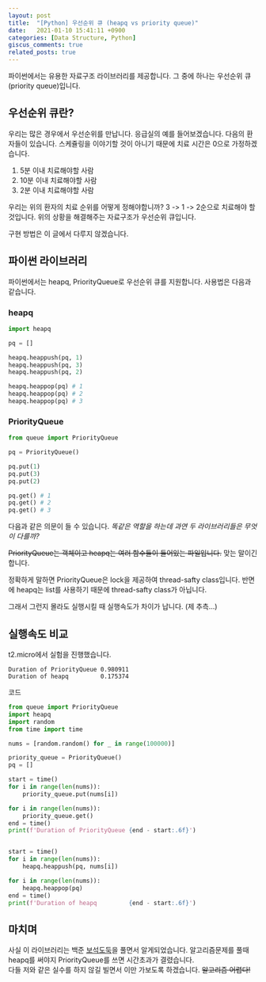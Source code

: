 ```yaml
---
layout: post
title:  "[Python] 우선순위 큐 (heapq vs priority queue)"
date:   2021-01-10 15:41:11 +0900
categories: [Data Structure, Python]
giscus_comments: true
related_posts: true
---
```


파이썬에서는 유용한 자료구조 라이브러리를 제공합니다. 
그 중에 하나는 우선순위 큐(priority queue)입니다.

## 우선순위 큐란?
우리는 많은 경우에서 우선순위를 만납니다.
응급실의 예를 들어보겠습니다.
다음의 환자들이 있습니다. 
스케쥴링을 이야기할 것이 아니기 때문에 치료 시간은 0으로 가정하겠습니다.

1. 5분 이내 치료해야할 사람
2. 10분 이내 치료해야할 사람
3. 2분 이내 치료해야할 사람

우리는 위의 환자의 치료 순위를 어떻게 정해야합니까?
3 -> 1 -> 2순으로 치료해야 할 것입니다. 
위의 상황을 해결해주는 자료구조가 우선순위 큐입니다.  

구현 방법은 이 글에서 다루지 않겠습니다.

## 파이썬 라이브러리
파이썬에서는 heapq, PriorityQueue로 우선순위 큐를 지원합니다.
사용법은 다음과 같습니다.

### heapq
```python
import heapq

pq = []

heapq.heappush(pq, 1)
heapq.heappush(pq, 3)
heapq.heappush(pq, 2)

heapq.heappop(pq) # 1
heapq.heappop(pq) # 2
heapq.heappop(pq) # 3
```

### PriorityQueue
```python
from queue import PriorityQueue

pq = PriorityQueue()

pq.put(1)
pq.put(3)
pq.put(2)

pq.get() # 1
pq.get() # 2
pq.get() # 3
```

다음과 같은 의문이 들 수 있습니다.
*똑같은 역할을 하는데 과연 두 라이브러리들은 무엇이 다를까?*

~~PriorityQueue는 객체이고 heapq는 여러 함수들이 들어있는 파일입니다.~~
맞는 말이긴 합니다.

정확하게 말하면 PriorityQueue은 lock을 제공하여 thread-safty class입니다.
반면에 heapq는 list를 사용하기 때문에 thread-safty class가 아닙니다.

그래서 그런지 몰라도 실행시킬 때 실행속도가 차이가 납니다. (제 추측...)

## 실행속도 비교
t2.micro에서 실험을 진행했습니다.  

```
Duration of PriorityQueue 0.980911
Duration of heapq         0.175374
```

코드
```python
from queue import PriorityQueue
import heapq
import random
from time import time

nums = [random.random() for _ in range(100000)]

priority_queue = PriorityQueue()
pq = []

start = time()
for i in range(len(nums)):
    priority_queue.put(nums[i])

for i in range(len(nums)):
    priority_queue.get()
end = time()
print(f'Duration of PriorityQueue {end - start:.6f}')


start = time()
for i in range(len(nums)):
    heapq.heappush(pq, nums[i])

for i in range(len(nums)):
    heapq.heappop(pq)
end = time()
print(f'Duration of heapq         {end - start:.6f}')
```

## 마치며
사실 이 라이브러리는 백준 [보석도둑](https://www.acmicpc.net/problem/1202)을 풀면서 알게되었습니다.
알고리즘문제를 풀때 heapq를 써야지 PriorityQueue를 쓰면 시간초과가 결렸습니다.  
다들 저와 같은 실수를 하지 않길 빌면서 이만 가보도록 하겠습니다.
~~알고리즘 어렵다!~~
